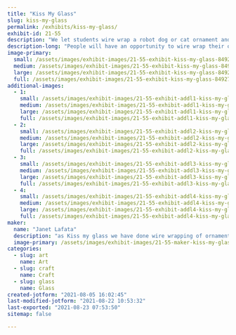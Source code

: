 ```yaml
---
title: "Kiss My Glass"
slug: kiss-my-glass
permalink: /exhibits/kiss-my-glass/
exhibit-id: 21-55
description: "We let students wire wrap a robot dog or cat ornament and they take it home with them.  "
description-long: "People will have an opportunity to wire wrap their own robot dog or cat.  in previous years wee have done boy robots, girl robots, and trees.  This year we have a cute variety of dogs and cats to choose from."
image-primary: 
  small: /assets/images/exhibit-images/21-55-exhibit-kiss-my-glass-84927250-cb8c-41ea-91bd-69148d424272-small.jpeg
  medium: /assets/images/exhibit-images/21-55-exhibit-kiss-my-glass-84927250-cb8c-41ea-91bd-69148d424272-medium.jpeg
  large: /assets/images/exhibit-images/21-55-exhibit-kiss-my-glass-84927250-cb8c-41ea-91bd-69148d424272-large.jpeg
  full: /assets/images/exhibit-images/21-55-exhibit-kiss-my-glass-84927250-cb8c-41ea-91bd-69148d424272-full.jpeg
additional-images: 
  - 1:
    small: /assets/images/exhibit-images/21-55-exhibit-addl1-kiss-my-glass-43bdf526-f5b4-43b7-a1bc-b44516641326-small.jpeg
    medium: /assets/images/exhibit-images/21-55-exhibit-addl1-kiss-my-glass-43bdf526-f5b4-43b7-a1bc-b44516641326-medium.jpeg
    large: /assets/images/exhibit-images/21-55-exhibit-addl1-kiss-my-glass-43bdf526-f5b4-43b7-a1bc-b44516641326-large.jpeg
    full: /assets/images/exhibit-images/21-55-exhibit-addl1-kiss-my-glass-43bdf526-f5b4-43b7-a1bc-b44516641326-full.jpeg
  - 2:
    small: /assets/images/exhibit-images/21-55-exhibit-addl2-kiss-my-glass-728f6037-d5fd-4e41-bbcb-a38b95b9fc01-small.jpeg
    medium: /assets/images/exhibit-images/21-55-exhibit-addl2-kiss-my-glass-728f6037-d5fd-4e41-bbcb-a38b95b9fc01-medium.jpeg
    large: /assets/images/exhibit-images/21-55-exhibit-addl2-kiss-my-glass-728f6037-d5fd-4e41-bbcb-a38b95b9fc01-large.jpeg
    full: /assets/images/exhibit-images/21-55-exhibit-addl2-kiss-my-glass-728f6037-d5fd-4e41-bbcb-a38b95b9fc01-full.jpeg
  - 3:
    small: /assets/images/exhibit-images/21-55-exhibit-addl3-kiss-my-glass-df639d2c-f522-4ea3-a52f-32390d7a713d-small.jpeg
    medium: /assets/images/exhibit-images/21-55-exhibit-addl3-kiss-my-glass-df639d2c-f522-4ea3-a52f-32390d7a713d-medium.jpeg
    large: /assets/images/exhibit-images/21-55-exhibit-addl3-kiss-my-glass-df639d2c-f522-4ea3-a52f-32390d7a713d-large.jpeg
    full: /assets/images/exhibit-images/21-55-exhibit-addl3-kiss-my-glass-df639d2c-f522-4ea3-a52f-32390d7a713d-full.jpeg
  - 4:
    small: /assets/images/exhibit-images/21-55-exhibit-addl4-kiss-my-glass-f02715e8-364f-44fc-a493-bade84473111-small.jpeg
    medium: /assets/images/exhibit-images/21-55-exhibit-addl4-kiss-my-glass-f02715e8-364f-44fc-a493-bade84473111-medium.jpeg
    large: /assets/images/exhibit-images/21-55-exhibit-addl4-kiss-my-glass-f02715e8-364f-44fc-a493-bade84473111-large.jpeg
    full: /assets/images/exhibit-images/21-55-exhibit-addl4-kiss-my-glass-f02715e8-364f-44fc-a493-bade84473111-full.jpeg
maker: 
  name: "Janet Lafata"
  description: "as Kiss my glass we have done wire wrapping of ornaments forthe last four makers fairs.  We also sell fused glass items."
  image-primary: /assets/images/exhibit-images/21-55-maker-kiss-my-glass-card-medium.jpg
categories: 
  - slug: art
    name: Art
  - slug: craft
    name: Craft
  - slug: glass
    name: Glass
created-jotform: "2021-08-05 16:02:45"
last-modified-jotform: "2021-08-22 10:53:32"
last-exported: "2021-08-23 07:53:50"
sitemap: false

---
```

